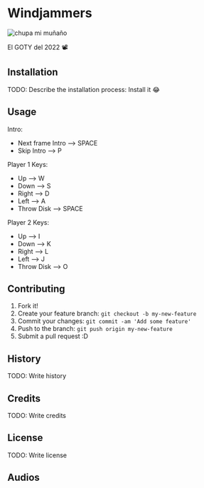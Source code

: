 
# Windjammers
![chupa mi muñaño](https://assets.nintendo.com/image/upload/c_pad,f_auto,h_613,q_auto,w_1089/ncom/es_MX/games/switch/w/windjammers-switch/hero?v=2022021822)

El GOTY del 2022 📽️
## Installation
TODO: Describe the installation process: Install it 😂
## Usage
Intro:
- Next frame Intro --> SPACE
- Skip Intro --> P

Player 1 Keys: 
- Up --> W
- Down --> S
- Right --> D
- Left --> A
- Throw Disk --> SPACE

Player 2 Keys:
- Up --> I
- Down --> K
- Right --> L
- Left --> J
- Throw Disk --> O
## Contributing
1. Fork it!
2. Create your feature branch: `git checkout -b my-new-feature`
3. Commit your changes: `git commit -am 'Add some feature'`
4. Push to the branch: `git push origin my-new-feature`
5. Submit a pull request :D
## History
TODO: Write history
## Credits
TODO: Write credits
## License
TODO: Write license
## Audios 







